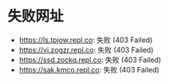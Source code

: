 # 失败网址
- https://ls.tpjow.repl.co: 失败 (403
Failed)
- https://vi.zogzr.repl.co: 失败 (403
Failed)
- https://ssd.zockq.repl.co: 失败 (403
Failed)
- https://sak.kmco.repl.co: 失败 (403
Failed)
